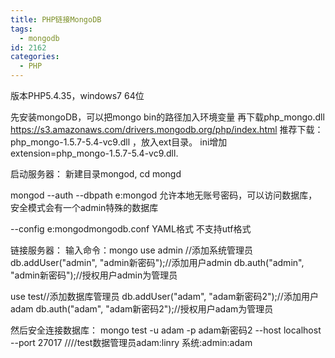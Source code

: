 ```yaml
---
title: PHP链接MongoDB
tags:
  - mongodb
id: 2162
categories:
  - PHP
---
```


版本PHP5.4.35，windows7 64位

先安装mongoDB，可以把mongo bin的路径加入环境变量
再下载php_mongo.dll
https://s3.amazonaws.com/drivers.mongodb.org/php/index.html
推荐下载：php_mongo-1.5.7-5.4-vc9.dll ，放入ext目录。
ini增加 extension=php_mongo-1.5.7-5.4-vc9.dll.

启动服务器：
新建目录mongod, cd mongd

mongod --auth --dbpath e:mongod
允许本地无账号密码，可以访问数据库，安全模式会有一个admin特殊的数据库

--config e:mongodmongodb.conf YAML格式 不支持utf格式

链接服务器：
输入命令：mongo
use admin //添加系统管理员
db.addUser("admin", "admin新密码");//添加用户admin
db.auth("admin", "admin新密码");//授权用户admin为管理员

use test//添加数据库管理员
db.addUser("adam", "adam新密码2");//添加用户adam
db.auth("adam", "adam新密码2");//授权用户adam为管理员

然后安全连接数据库：
mongo test -u adam -p adam新密码2 --host localhost --port 27017
////test数据管理员adam:linry    系统:admin:adam